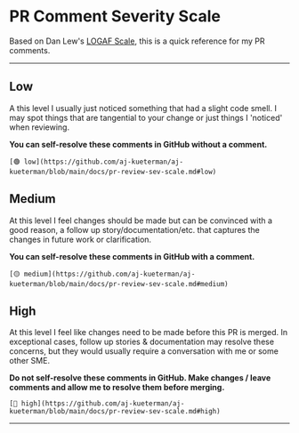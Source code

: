 # PR Comment Severity Scale

Based on Dan Lew's [LOGAF Scale](https://blog.danlew.net/2020/04/15/the-logaf-scale/), this is a quick reference for my PR comments.

---

## Low

A this level I usually just noticed something that had a slight code smell. I may spot things that are tangential to your change or just things I 'noticed' when reviewing. 

**You can self-resolve these comments in GitHub without a comment.**

```
[🟢 low](https://github.com/aj-kueterman/aj-kueterman/blob/main/docs/pr-review-sev-scale.md#low)
```

## Medium

At this level I feel changes should be made but can be convinced with a good reason, a follow up story/documentation/etc. that captures the changes in future work or clarification. 

**You can self-resolve these comments in GitHub with a comment.**

```
[🟡 medium](https://github.com/aj-kueterman/aj-kueterman/blob/main/docs/pr-review-sev-scale.md#medium)
```

## High

At this level I feel like changes need to be made before this PR is merged. In exceptional cases, follow up stories & documentation may resolve these concerns, but they would usually require a conversation with me or some other SME.

**Do not self-resolve these comments in GitHub. Make changes / leave comments and allow me to resolve them before merging.**

```
[🔴 high](https://github.com/aj-kueterman/aj-kueterman/blob/main/docs/pr-review-sev-scale.md#high)
```

---
